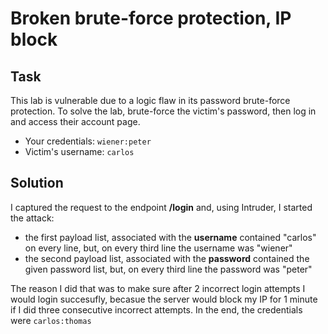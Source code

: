 # Broken brute-force protection, IP block

## Task
This lab is vulnerable due to a logic flaw in its password brute-force protection. To solve the lab, brute-force the victim's password, then log in and access their account page.
-   Your credentials: `wiener:peter`
-   Victim's username: `carlos`

## Solution
I captured the request to the endpoint **/login** and, using Intruder, I started the attack:
- the first payload list, associated with the **username** contained "carlos" on every line, but, on every third line the username was "wiener"
- the second payload list, associated with the **password** contained the given password list, but, on every third line the password was "peter"

The reason I did that was to make sure after 2 incorrect login attempts I would login succesufly, becasue the server would block my IP for 1 minute if I did three consecutive incorrect attempts.
In the end, the credentials were `carlos:thomas`